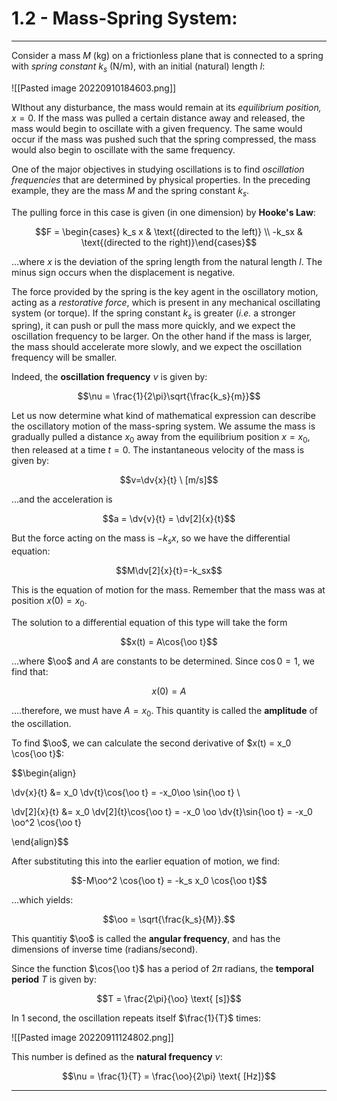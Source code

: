 # 1.2 - Mass-Spring System:
***

Consider a mass $M$ (kg) on a frictionless plane that is connected to a spring with *spring constant* $k_s$ (N/m), with an initial (natural) length $l$:

![[Pasted image 20220910184603.png]]

WIthout any disturbance, the mass would remain at its *equilibrium position,* $x=0$. If the mass was pulled a certain distance away and released, the mass would begin to oscillate with a given frequency. The same would occur if the mass was pushed such that the spring compressed, the mass would also begin to oscillate with the same frequency. 

One of the major objectives in studying oscillations is to find *oscillation frequencies* that are determined by physical properties. In the preceding example, they are the mass $M$ and the spring constant $k_s$. 	

The pulling force in this case is given (in one dimension) by **Hooke's Law**:

$$F = \begin{cases} k_s x & \text{(directed to the left)} \\ -k_sx & \text{(directed to the right)}\end{cases}$$

...where $x$ is the deviation of the spring length from the natural length $l$. The minus sign occurs when the displacement is negative.

The force provided by the spring is the key agent in the oscillatory motion, acting as a *restorative force*, which is present in any mechanical oscillating system (or torque). If the spring constant $k_s$ is greater (*i.e.* a stronger spring), it can push or pull the mass more quickly, and we expect the oscillation frequency to be larger. On the other hand if the mass is larger, the mass should accelerate more slowly, and we expect the oscillation frequency will be smaller. 

Indeed, the **oscillation frequency** $\nu$ is given by:

$$\nu = \frac{1}{2\pi}\sqrt{\frac{k_s}{m}}$$

Let us now determine what kind of mathematical expression can describe the oscillatory motion of the mass-spring system. We assume the mass is gradually pulled a distance $x_0$ away from the equilibrium position $x=x_0$, then released at a time $t=0$. The instantaneous velocity of the mass is given by:

$$v=\dv{x}{t} \ [m/s]$$

...and the acceleration is 

$$a = \dv{v}{t} = \dv[2]{x}{t}$$

But the force acting on the mass is $-k_s x$, so we have the differential equation:

$$M\dv[2]{x}{t}=-k_sx$$

This is the equation of motion for the mass. Remember that the mass was at position $x(0)=x_0$.

The solution to a differential equation of this type will take the form 

$$x(t) = A\cos{\oo t}$$

...where $\oo$ and $A$ are constants to be determined. Since $\cos{0}=1$, we find that:

$$x(0) = A$$

....therefore, we must have $A = x_0$. This quantity is called the **amplitude** of the oscillation. 

To find $\oo$, we can calculate the second derivative of $x(t) = x_0 \cos{\oo t}$:

$$\begin{align}

\dv{x}{t} &= x_0 \dv{t}\cos{\oo t} = -x_0\oo \sin{\oo t} \\

\dv[2]{x}{t} &= x_0 \dv[2]{t}\cos{\oo t} = -x_0 \oo \dv{t}\sin{\oo t} = -x_0 \oo^2 \cos{\oo t}

\end{align}$$

After substituting this into the earlier equation of motion, we find:

$$-M\oo^2 \cos{\oo t} = -k_s x_0 \cos{\oo t}$$

...which yields:

$$\oo = \sqrt{\frac{k_s}{M}}.$$

This quantitiy $\oo$ is called the **angular frequency**, and has the dimensions of inverse time (radians/second). 

Since the function $\cos{\oo t}$ has a period of $2\pi$ radians, the **temporal period** $T$ is given by:

$$T = \frac{2\pi}{\oo} \text{ [s]}$$

In 1 second, the oscillation repeats itself $\frac{1}{T}$ times:

![[Pasted image 20220911124802.png]]


This number is defined as the **natural frequency** $\nu$:

$$\nu = \frac{1}{T} = \frac{\oo}{2\pi} \text{ [Hz]}$$




***

